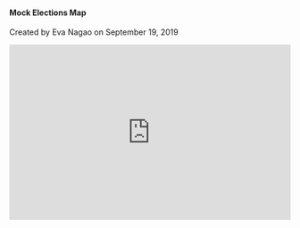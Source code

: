 <h4>Mock Elections Map</h4>

Created by Eva Nagao on September 19, 2019

<iframe width="100%" height="315" src="https://evanagao.github.io/mockelections/QGIS2Web/qgis2web_2019_09_19-20_08_14_837739/index.html" frameborder="0" allowfullscreen=""></iframe>
